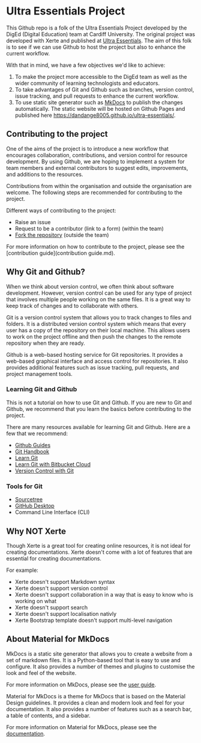 # Ultra Essentials Project
This Github repo is a folk of the Ultra Essentials Project developed by the DigEd (Digital Education) team at Cardiff University. The original project was developed with Xerte and published at [Ultra Essentials](https://xerte.cardiff.ac.uk/play_18321#UltraEssentials). The aim of this folk is to see if we can use Github to host the project but also to enhance the current workflow.

With that in mind, we have a few objectives we'd like to achieve:

1. To make the project more accessible to the DigEd team as well as the wider community of learning technologists and educators.
2. To take advantages of Git and Github such as branches, version control, issue tracking, and pull requests to enhance the current workflow.
3. To use static site generator such as [MkDocs](https://www.mkdocs.org/) to publish the changes automatically. The static website will be hosted on Github Pages and published here https://dandange8005.github.io/ultra-essentials/.


## Contributing to the project

One of the aims of the project is to introduce a new workflow that encourages collaboration, contributions, and version control for resource development. By using Github, we are hoping to implement a system for team members and external contributors to suggest edits, improvements, and additions to the resources. 

Contributions from within the organisation and outside the organisation are welcome. The following steps are recommended for contributing to the project.

Different ways of contributing to the project:

- Raise an issue
- Request to be a contributor (link to a form) (within the team)
- [Fork the repository](https://docs.github.com/en/get-started/quickstart/fork-a-repo) (outside the team)

For more information on how to contribute to the project, please see the [contribution guide](contribution guide.md).

<!-- ## Project layout

    mkdocs.yml    # The configuration file.
    docs/
        index.md  # The documentation homepage.
        ...       # Other markdown pages, images and other files. -->

## Why Git and Github?

When we think about version control, we often think about software development. However, version control can be used for any type of project that involves multiple people working on the same files. It is a great way to keep track of changes and to collaborate with others.

Git is a version control system that allows you to track changes to files and folders. It is a distributed version control system which means that every user has a copy of the repository on their local machine. This allows users to work on the project offline and then push the changes to the remote repository when they are ready.

Github is a web-based hosting service for Git repositories. It provides a web-based graphical interface and access control for repositories. It also provides additional features such as issue tracking, pull requests, and project management tools.

### Learning Git and Github

This is not a tutorial on how to use Git and Github. If you are new to Git and Github, we recommend that you learn the basics before contributing to the project.

There are many resources available for learning Git and Github. Here are a few that we recommend:

- [Github Guides](https://guides.github.com/)
- [Git Handbook](https://guides.github.com/introduction/git-handbook/)
- [Learn Git](https://www.w3docs.com/learn-git.html)
- [Learn Git with Bitbucket Cloud](https://www.atlassian.com/git/tutorials/learn-git-with-bitbucket-cloud)
- [Version Control with Git](https://www.coursera.org/learn/version-control-with-git)

### Tools for Git

- [Sourcetree](https://www.sourcetreeapp.com/)
- [GitHub Desktop](https://desktop.github.com/)
- Command Line Interface (CLI)

## Why NOT Xerte

Though Xerte is a great tool for creating online resources, it is not ideal for creating documentations. Xerte doesn't come with a lot of features that are essential for creating documentations. 

For example:

- Xerte doesn't support Markdown syntax
- Xerte doesn't support version control
- Xerte doesn't support collaboration in a way that is easy to know who is working on what
- Xerte doesn't support search
- Xerte doesn't support localisation nativly
- Xerte Bootstrap template doesn't support multi-level navigation

## About Material for MkDocs

MkDocs is a static site generator that allows you to create a website from a set of markdown files. It is a Python-based tool that is easy to use and configure. It also provides a number of themes and plugins to customise the look and feel of the website.

For more information on MkDocs, please see the [user guide](https://www.mkdocs.org/user-guide/).

Material for MkDocs is a theme for MkDocs that is based on the Material Design guidelines. It provides a clean and modern look and feel for your documentation. It also provides a number of features such as a search bar, a table of contents, and a sidebar.

For more information on Material for MkDocs, please see the [documentation](https://squidfunk.github.io/mkdocs-material/).


